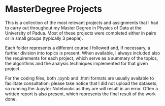 # MasterDegree Projects

This is a collection of the most relevant projects and assignments that I had to carry out throughout my Master Degree in Physics of Data at the University of Padua. Most of these projects were completed either in pairs or in small groups (typically 3 people).

Each folder represents a different course I followed and, if necessary, a further division into topics is present. When available, I always included also the requirements for each project, which serve as a summary of the topics, the algorithms and the analysis techniques implemented for that given project. 

For the coding files, both .ipynb and .html formats are usually available to facilitate consultation; please take notice that I did not upload the datasets, so running the Jupyter Notebooks as they are will result in an error. Often a written report is also present, which represents the final result of the work done.
